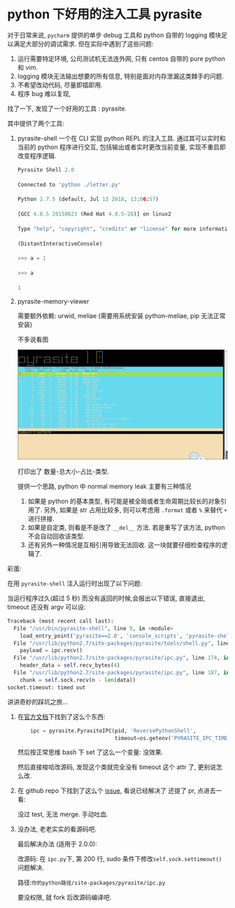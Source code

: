 # python 下好用的注入工具 pyrasite

对于日常来说, `pycharm` 提供的单步 debug 工具和 python 自带的 logging 模块足以满足大部分的调试需求. 但在实际中遇到了这些问题:

1. 运行需要特定环境, 公司测试机无法连外网, 只有 centos 自带的 pure python 和 vim.
2. logging 模块无法输出想要的所有信息, 特别是面对内存泄漏这类棘手的问题.
3. 不希望改动代码, 尽量即插即用.
4. 程序 bug 难以复现,

找了一下, 发现了一个好用的工具 : pyrasite.

其中提供了两个工具:

1. pyrasite-shell 一个在 CLI 实现 python REPL 的注入工具. 通过其可以实时和当前的 python 程序进行交互, 包括输出或者实时更改当前变量, 实现不重启即改变程序逻辑.

   ```python
   Pyrasite Shell 2.0

   Connected to 'python ./letter.py'

   Python 2.7.5 (default, Jul 13 2018, 13:06:57)

   [GCC 4.8.5 20150623 (Red Hat 4.8.5-28)] on linux2

   Type "help", "copyright", "credits" or "license" for more information.

   (DistantInteractiveConsole)

   >>> a = 1

   >>> a

   1
   ```

2. pyrasite-memory-viewer

   需要额外依赖: urwid, meliae (需要用系统安装 python-meliae, pip 无法正常安装)

   不多说看图

   <div align="center"><img src="img/pyrasite_1.png" height="" /></div>

   打印出了 数量-总大小-占比-类型.

   提供一个思路, python 中 normal memory leak 主要有三种情况

   1. 如果是 python 的基本类型, 有可能是被全局或者生命周期比较长的对象引用了. 另外, 如果是 str 占用比较多, 则可以考虑用 `.format` 或者 `%` 来替代 `+` 进行拼接.
   2. 如果是自定类, 则看是不是改了 `__del__` 方法. 若是重写了该方法, python 不会自动回收该类型.
   3. 还有另外一种情况是互相引用导致无法回收. 这一块就要仔细检查程序的逻辑了.

彩蛋:

在用 `pyrasite-shell` 注入运行时出现了以下问题:

当运行程序过久(超过 5 秒) 而没有返回的时候,会报出以下错误, 直接退出, timeout 还没有 argv 可以设:

```python
Traceback (most recent call last):
  File "/usr/bin/pyrasite-shell", line 9, in <module>
    load_entry_point('pyrasite==2.0', 'console_scripts', 'pyrasite-shell')()
  File "/usr/lib/python2.7/site-packages/pyrasite/tools/shell.py", line 61, in shell
    payload = ipc.recv()
  File "/usr/lib/python2.7/site-packages/pyrasite/ipc.py", line 174, in recv
    header_data = self.recv_bytes(4)
  File "/usr/lib/python2.7/site-packages/pyrasite/ipc.py", line 187, in recv_bytes
    chunk = self.sock.recv(n - len(data))
socket.timeout: timed out
```

讲讲奇妙的踩坑之旅...

1. 在[官方文档](https://pyrasite.readthedocs.io/en/latest/Shell.html)下找到了这么个东西:

   ```python
       ipc = pyrasite.PyrasiteIPC(pid, 'ReversePythonShell',
                                  timeout=os.getenv('PYRASITE_IPC_TIMEOUT') or 5)
   ```

   然后按正常思维 bash 下 set 了这么一个变量: 没效果.

   然后直接梭哈改源码, 发现这个类就完全没有 timeout 这个 attr 了, 更别说怎么改.

2. 在 github repo 下找到了这么个 [issue](https://github.com/lmacken/pyrasite/issues/55), 看说已经解决了 还提了 pr, 点进去一看:

   没过 test, 无法 merge. 手动吐血.

3. 没办法, 老老实实的看源码吧.

   最后解决办法 (适用于 2.0.0):

   改源码: 在 `ipc.py`下, 第 200 行, sudo 条件下修改`self.sock.settimeout()` 问题解决.

   路径:`你的python路径/site-packages/pyrasite/ipc.py`

   要没权限, 就 fork 后改源码编译吧.
